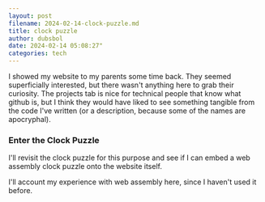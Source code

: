 ```yaml
---
layout: post
filename: 2024-02-14-clock-puzzle.md
title: clock puzzle
author: dubsbol
date: 2024-02-14 05:08:27"
categories: tech
---
```

I showed my website to my parents some time back. They seemed superficially interested, but there wasn't anything here to grab their curiosity. The projects tab is nice for technical people that know what github is, but I think they would have liked to see something tangible from the code I've written (or a description, because some of the names are apocryphal).

### Enter the Clock Puzzle

I'll revisit the clock puzzle for this purpose and see if I can embed a web assembly clock puzzle onto the website itself.

I'll account my experience with web assembly here, since I haven't used it before.